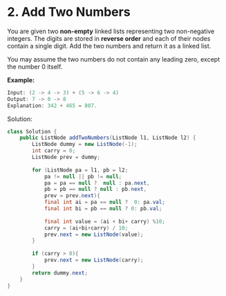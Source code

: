 # 2. Add Two Numbers

You are given two **non-empty** linked lists representing two non-negative integers. The digits are stored in **reverse order** and each of their nodes contain a single digit. Add the two numbers and return it as a linked list.

You may assume the two numbers do not contain any leading zero, except the number 0 itself.

**Example:**

```java
Input: (2 -> 4 -> 3) + (5 -> 6 -> 4)
Output: 7 -> 0 -> 8
Explanation: 342 + 465 = 807.
```

Solution:

```java
class Solution {
    public ListNode addTwoNumbers(ListNode l1, ListNode l2) {
        ListNode dummy = new ListNode(-1);
        int carry = 0;
        ListNode prev = dummy;
        
        for (ListNode pa = l1, pb = l2;
            pa != null || pb != null;
            pa = pa == null ?  null : pa.next,
            pb = pb == null ? null : pb.next,
            prev = prev.next){
            final int ai = pa == null ?  0: pa.val;
            final int bi = pb == null ? 0: pb.val;
            
            final int value = (ai + bi+ carry) %10;
            carry = (ai+bi+carry) / 10;
            prev.next = new ListNode(value);
        }
        
        if (carry > 0){
            prev.next = new ListNode(carry);
        }
        return dummy.next;
    }
}
```

